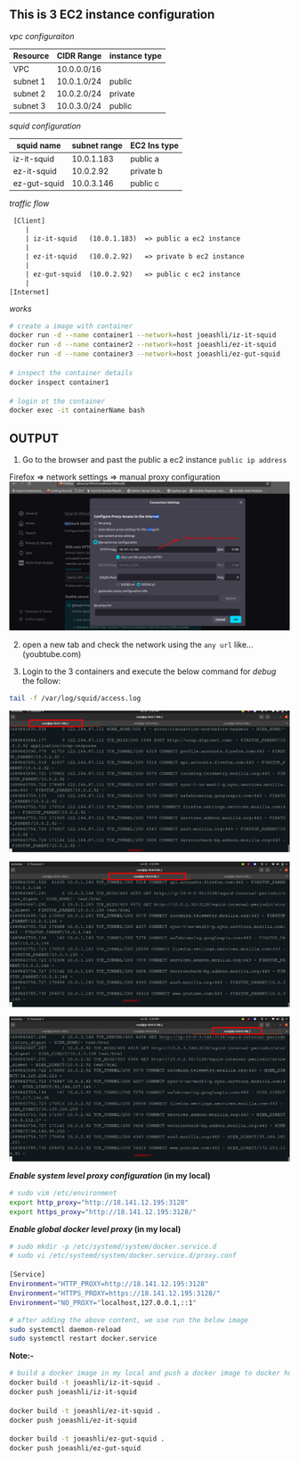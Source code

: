 This is 3 EC2 instance configuration
----------------------------------
_vpc configuraiton_

| Resource | CIDR Range  |instance type|
|----------|-------------|-------------|
| VPC      | 10.0.0.0/16 |             |
| subnet 1 | 10.0.1.0/24 |  public     |
| subnet 2 | 10.0.2.0/24 |  private    |
| subnet 3 | 10.0.3.0/24 |  public     |

_squid configuration_

| squid name   | subnet range | EC2 Ins type   |
| ------------ | ------------ | --------- |
| iz-it-squid  | 10.0.1.183   | public a  |
| ez-it-squid  | 10.0.2.92    | private b |
| ez-gut-squid | 10.0.3.146   | public c  |

_traffic flow_

     [Client]
        |
        | iz-it-squid   (10.0.1.183)  => public a ec2 instance
        |
        | ez-it-squid   (10.0.2.92)   => private b ec2 instance
        |
        | ez-gut-squid  (10.0.2.92)   => public c ec2 instance
        |
    [Internet]

_works_

```bash
# create a image with container
docker run -d --name container1 --network=host joeashli/iz-it-squid
docker run -d --name container2 --network=host joeashli/ez-it-squid
docker run -d --name container3 --network=host joeashli/ez-gut-squid

# inspect the container details
docker inspect container1

# login ot the container 
docker exec -it containerName bash

```

OUTPUT
--------

1. Go to the browser and past the public a ec2 instance `public ip address` 

Firefox => network settings => manual proxy configuration
![Alt text](image.png)

2. open a new tab and check the network using the `any url` like...(youbtube.com)

3. Login to the 3 containers and execute the below command for _debug_ the follow:

```bash
tail -f /var/log/squid/access.log
```
![Alt text](image-1.png)

![Alt text](image-2.png)

![Alt text](image-3.png)


**_Enable system level proxy configuration_ (in my local)**

```sh
# sudo vim /etc/environment
export http_proxy="http://18.141.12.195:3128"
export https_proxy="http://18.141.12.195:3128/" 
```

**_Enable global docker level proxy_ (in my local)** 
```sh
# sudo mkdir -p /etc/systemd/system/docker.service.d
# sudo vi /etc/systemd/system/docker.service.d/proxy.conf

[Service]
Environment="HTTP_PROXY=http://18.141.12.195:3128"
Environment="HTTPS_PROXY=https://18.141.12.195:3128/"
Environment="NO_PROXY="localhost,127.0.0.1,::1"
```
```sh
# after adding the above content, we use run the below image
sudo systemctl daemon-reload
sudo systemctl restart docker.service

```

**Note:-**
```sh
# build a docker image in my local and push a docker image to docker hub
docker build -t joeashli/iz-it-squid .
docker push joeashli/iz-it-squid

docker build -t joeashli/ez-it-squid .
docker push joeashli/ez-it-squid

docker build -t joeashli/ez-gut-squid .
docker push joeashli/ez-gut-squid
```


